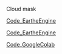Cloud mask


[Code_EartheEngine](https://code.earthengine.google.co.in/470a92f6fe4f688a4151671feebb6963)


[Code_EartheEngine](https://code.earthengine.google.com/746057f4ff8b394b0e59727480fc0f3b)


[Code_GoogleColab](https://code.earthengine.google.co.in/cad90fa932e3593d172b3761369ff6c3)

